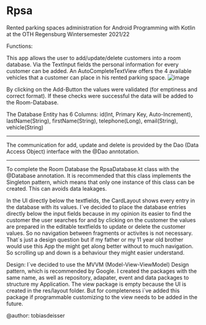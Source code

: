 # Rpsa
Rented parking spaces administration for Android Programming with Kotlin at the OTH Regensburg Wintersemester 2021/22


Functions: 

This app allows the user to add/update/delete customers into a room database. 
Via the TextInput fields the personal information for every customer can be added. An AutoCompleteTextView offers the 4 available vehicles that a customer can place
in his rented parking space.
![image](https://user-images.githubusercontent.com/91883770/147929055-db6b04d1-301a-4ee2-bb56-765440fb8410.png)









By clicking on the Add-Button the values were validated (for emptiness and correct format). If these checks were successful the data will be added to the Room-Database.

The Database Entity has 6 Columns: id(Int, Primary Key, Auto-Increment), lastName(String), firstName(String), telephone(Long), email(String), vehicle(String)
******





The communication for add, update and delete is provided by the Dao (Data Access Object) interface with the @Dao anntotation. 
*******






To complete the Room Database the RpsaDatabase.kt class with the @Database annotation. It is recommended that this class implements the Singleton pattern, which means
that only one instance of this class can be created. This can avoids data leakages.




In the UI directly below the textfields, the CardLayout shows every entry in the database with its values. I´ve decided to place the database entries directly below
the input fields because in my opinion its easier to find the customer the user searches for and by clicking on the customer the values are prepared in the editable textfields
to update or delete the customer values. So no navigation between fragments or activites is not necessary. That´s just a design question but if my father or my 11 year old brother would use this App the might get along better without to much navigation. So scrolling up and down is a behaviour they might easier understand. 










Design:
I´ve decided to use the MVVM (Model-View-ViewModel) Design pattern, which is recommended by Google. I created the packages with the same name, as well as 
repository, adapater, event and data packages to structure my Application. The view package is empty because the UI is created in the res/layout folder. But for completeness
i´ve added this package if programmable customizing to the view needs to be added in the future. 























@author: tobiasdeisser






